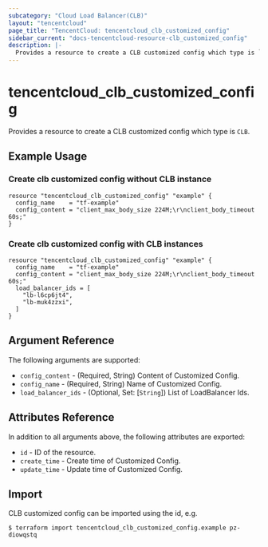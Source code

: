 ```yaml
---
subcategory: "Cloud Load Balancer(CLB)"
layout: "tencentcloud"
page_title: "TencentCloud: tencentcloud_clb_customized_config"
sidebar_current: "docs-tencentcloud-resource-clb_customized_config"
description: |-
  Provides a resource to create a CLB customized config which type is `CLB`.
---
```


# tencentcloud_clb_customized_config

Provides a resource to create a CLB customized config which type is `CLB`.

## Example Usage

### Create clb customized config without CLB instance

```hcl
resource "tencentcloud_clb_customized_config" "example" {
  config_name    = "tf-example"
  config_content = "client_max_body_size 224M;\r\nclient_body_timeout 60s;"
}
```

### Create clb customized config with CLB instances

```hcl
resource "tencentcloud_clb_customized_config" "example" {
  config_name    = "tf-example"
  config_content = "client_max_body_size 224M;\r\nclient_body_timeout 60s;"
  load_balancer_ids = [
    "lb-l6cp6jt4",
    "lb-muk4zzxi",
  ]
}
```

## Argument Reference

The following arguments are supported:

* `config_content` - (Required, String) Content of Customized Config.
* `config_name` - (Required, String) Name of Customized Config.
* `load_balancer_ids` - (Optional, Set: [`String`]) List of LoadBalancer Ids.

## Attributes Reference

In addition to all arguments above, the following attributes are exported:

* `id` - ID of the resource.
* `create_time` - Create time of Customized Config.
* `update_time` - Update time of Customized Config.


## Import

CLB customized config can be imported using the id, e.g.

```
$ terraform import tencentcloud_clb_customized_config.example pz-diowqstq
```

